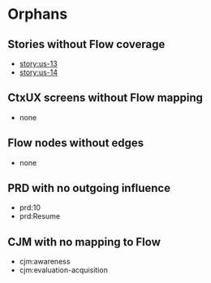 # Orphans

## Stories without Flow coverage
- [story:us-13](stories/us-13.md)
- [story:us-14](stories/us-14.md)

## CtxUX screens without Flow mapping
- none

## Flow nodes without edges
- none

## PRD with no outgoing influence
- prd:10
- prd:Resume

## CJM with no mapping to Flow
- cjm:awareness
- cjm:evaluation-acquisition
